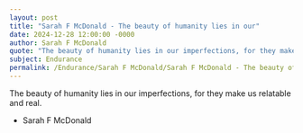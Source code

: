 ```yaml
---
layout: post
title: "Sarah F McDonald - The beauty of humanity lies in our"
date: 2024-12-28 12:00:00 -0000
author: Sarah F McDonald
quote: "The beauty of humanity lies in our imperfections, for they make us relatable and real."
subject: Endurance
permalink: /Endurance/Sarah F McDonald/Sarah F McDonald - The beauty of humanity lies in our
---
```


The beauty of humanity lies in our imperfections, for they make us relatable and real.

- Sarah F McDonald
